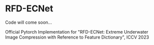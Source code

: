 # RFD-ECNet
Code will come soon...

Official Pytorch Implementation for "RFD-ECNet: Extreme Underwater Image Compression with Reference to Feature Dictionary", ICCV 2023

